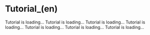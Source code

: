 # Tutorial_(en)

Tutorial is loading... Tutorial is loading... Tutorial is loading... Tutorial is loading... Tutorial is loading... Tutorial is loading... Tutorial is loading...
